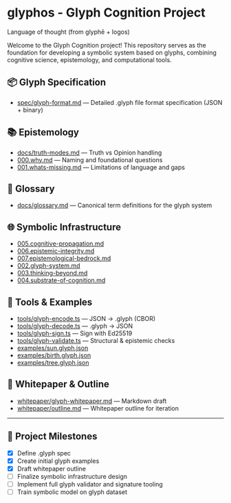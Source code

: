 # glyphos - Glyph Cognition Project

Language of thought (from glyphē + logos)

Welcome to the Glyph Cognition project! This repository serves as the foundation for developing a symbolic system based on glyphs, combining cognitive science, epistemology, and computational tools.

## 📦 Glyph Specification

- [spec/glyph-format.md](spec/glyph-format.md) — Detailed .glyph file format specification (JSON + binary)

## 📚 Epistemology

- [docs/truth-modes.md](docs/truth-modes.md) — Truth vs Opinion handling
- [000.why.md](000.why.md) — Naming and foundational questions
- [001.whats-missing.md](001.whats-missing.md) — Limitations of language and gaps

## 📖 Glossary

- [docs/glossary.md](docs/glossary.md) — Canonical term definitions for the glyph system

## 🌐 Symbolic Infrastructure

- [005.cognitive-propagation.md](005.cognitive-propagation.md)
- [006.epistemic-integrity.md](006.epistemic-integrity.md)
- [007.epistemological-bedrock.md](007.epistemological-bedrock.md)
- [002.glyph-system.md](002.glyph-system.md)
- [003.thinking-beyond.md](003.thinking-beyond.md)
- [004.substrate-of-cognition.md](004.substrate-of-cognition.md)

## 🧪 Tools & Examples

- [tools/glyph-encode.ts](tools/glyph-encode.ts) — JSON → .glyph (CBOR)
- [tools/glyph-decode.ts](tools/glyph-decode.ts) — .glyph → JSON
- [tools/glyph-sign.ts](tools/glyph-sign.ts) — Sign with Ed25519
- [tools/glyph-validate.ts](tools/glyph-validate.ts) — Structural & epistemic checks
- [examples/sun.glyph.json](examples/sun.glyph.json)
- [examples/birth.glyph.json](examples/birth.glyph.json)
- [examples/tree.glyph.json](examples/tree.glyph.json)

## 🧠 Whitepaper & Outline

- [whitepaper/glyph-whitepaper.md](whitepaper/glyph-whitepaper.md) — Markdown draft
- [whitepaper/outline.md](whitepaper/outline.md) — Whitepaper outline for iteration

---

## 📍 Project Milestones

- [x] Define .glyph spec
- [x] Create initial glyph examples
- [x] Draft whitepaper outline
- [ ] Finalize symbolic infrastructure design
- [ ] Implement full glyph validator and signature tooling
- [ ] Train symbolic model on glyph dataset
